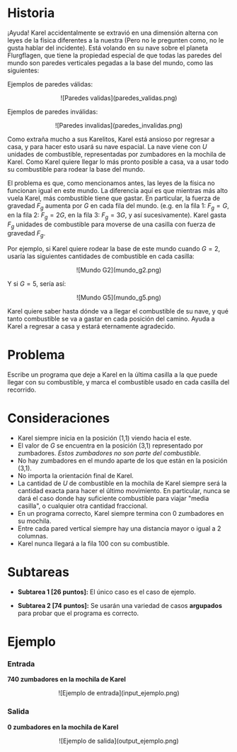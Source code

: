 # Historia

¡Ayuda! Karel accidentalmente se extravió en una dimensión alterna con leyes de la física diferentes a la nuestra (Pero no le pregunten como, no le gusta hablar del incidente). Está volando en su nave sobre el planeta Flurgflagen, que tiene la propiedad especial de que todas las paredes del mundo son paredes verticales pegadas a la base del mundo, como las siguientes:

Ejemplos de paredes válidas:
<center>![Paredes validas](paredes_validas.png)</center>

Ejemplos de paredes inválidas:
<center>![Paredes invalidas](paredes_invalidas.png)</center>

Como extraña mucho a sus Karelitos, Karel está ansioso por regresar a casa, y para hacer esto usará su nave espacial. La nave viene con $U$ unidades de combustible, representadas por zumbadores en la mochila de Karel. Como Karel quiere llegar lo más pronto posible a casa, va a usar todo su combustible para rodear la base del mundo. 

El problema es que, como mencionamos antes, las leyes de la física no funcionan igual en este mundo. La diferencia aquí es que mientras más alto vuela Karel, más combustible tiene que gastar. En particular, la fuerza de gravedad $F_g$ aumenta por $G$ en cada fila del mundo. (e.g. en la fila 1:  $F_g=G$, en la fila 2: $F_g=2G$, en la fila 3:  $F_g=3G$, y así sucesivamente). Karel gasta $F_g$ unidades de combustible para moverse de una casilla con fuerza de gravedad $F_g$. 

Por ejemplo, si Karel quiere rodear la base de este mundo cuando $G=2$, usaría las siguientes cantidades de combustible en cada casilla:
<center>![Mundo G2](mundo_g2.png)</center>

Y si $G=5$, sería así:
<center>![Mundo G5](mundo_g5.png)</center>

Karel quiere saber hasta dónde va a llegar el combustible de su nave, y qué tanto combustible se va a gastar en cada posición del camino. Ayuda a Karel a regresar a casa y estará eternamente agradecido. 

# Problema

Escribe un programa que deje a Karel en la última casilla a la que puede llegar con su combustible, y marca el combustible usado en cada casilla del recorrido. 

# Consideraciones

* Karel siempre inicia en la posición (1,1) viendo hacia el este.
* El valor de $G$ se encuentra en la posición (3,1) representado por zumbadores. *Estos zumbadores no son parte del combustible.*  
* No hay zumbadores en el mundo aparte de los que están en la posición (3,1).
* No importa la orientación final de Karel.
* La cantidad de $U$ de combustible en la mochila de Karel siempre será la cantidad exacta para hacer el último movimiento. En particular, nunca se dará el caso donde hay suficiente combustible para viajar "media casilla", o cualquier otra cantidad fraccional. 
* En un programa correcto, Karel siempre termina con 0 zumbadores en su mochila. 
* Entre cada pared vertical siempre hay una distancia mayor o igual a 2 columnas.
* Karel nunca llegará a la fila 100 con su combustible. 

# Subtareas

* **Subtarea 1 [26 puntos]:** El único caso es el caso de ejemplo. 

* **Subtarea 2 [74 puntos]:** Se usarán una variedad de casos **argupados** para probar que el programa es correcto. 

# Ejemplo

### Entrada

**740 zumbadores en la mochila de Karel**

<center>![Ejemplo de entrada](input_ejemplo.png)</center>

### Salida


**0 zumbadores en la mochila de Karel**

<center>![Ejemplo de salida](output_ejemplo.png)</center>
